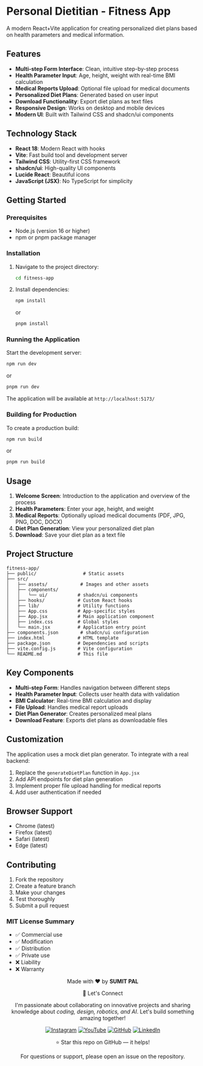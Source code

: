 # Personal Dietitian - Fitness App

A modern React+Vite application for creating personalized diet plans based on health parameters and medical information.

## Features

- **Multi-step Form Interface**: Clean, intuitive step-by-step process
- **Health Parameter Input**: Age, height, weight with real-time BMI calculation
- **Medical Reports Upload**: Optional file upload for medical documents
- **Personalized Diet Plans**: Generated based on user input
- **Download Functionality**: Export diet plans as text files
- **Responsive Design**: Works on desktop and mobile devices
- **Modern UI**: Built with Tailwind CSS and shadcn/ui components

## Technology Stack

- **React 18**: Modern React with hooks
- **Vite**: Fast build tool and development server
- **Tailwind CSS**: Utility-first CSS framework
- **shadcn/ui**: High-quality UI components
- **Lucide React**: Beautiful icons
- **JavaScript (JSX)**: No TypeScript for simplicity

## Getting Started

### Prerequisites

- Node.js (version 16 or higher)
- npm or pnpm package manager

### Installation

1. Navigate to the project directory:
   ```bash
   cd fitness-app
   ```

2. Install dependencies:
   ```bash
   npm install
   ```
   or
   ```bash
   pnpm install
   ```

### Running the Application

Start the development server:
```bash
npm run dev
```
or
```bash
pnpm run dev
```

The application will be available at `http://localhost:5173/`

### Building for Production

To create a production build:
```bash
npm run build
```
or
```bash
pnpm run build
```

## Usage

1. **Welcome Screen**: Introduction to the application and overview of the process
2. **Health Parameters**: Enter your age, height, and weight
3. **Medical Reports**: Optionally upload medical documents (PDF, JPG, PNG, DOC, DOCX)
4. **Diet Plan Generation**: View your personalized diet plan
5. **Download**: Save your diet plan as a text file

## Project Structure

```
fitness-app/
├── public/                 # Static assets
├── src/
│   ├── assets/            # Images and other assets
│   ├── components/
│   │   └── ui/           # shadcn/ui components
│   ├── hooks/            # Custom React hooks
│   ├── lib/              # Utility functions
│   ├── App.css           # App-specific styles
│   ├── App.jsx           # Main application component
│   ├── index.css         # Global styles
│   └── main.jsx          # Application entry point
├── components.json        # shadcn/ui configuration
├── index.html            # HTML template
├── package.json          # Dependencies and scripts
├── vite.config.js        # Vite configuration
└── README.md             # This file
```

## Key Components

- **Multi-step Form**: Handles navigation between different steps
- **Health Parameter Input**: Collects user health data with validation
- **BMI Calculator**: Real-time BMI calculation and display
- **File Upload**: Handles medical report uploads
- **Diet Plan Generator**: Creates personalized meal plans
- **Download Feature**: Exports diet plans as downloadable files

## Customization

The application uses a mock diet plan generator. To integrate with a real backend:

1. Replace the `generateDietPlan` function in `App.jsx`
2. Add API endpoints for diet plan generation
3. Implement proper file upload handling for medical reports
4. Add user authentication if needed

## Browser Support

- Chrome (latest)
- Firefox (latest)
- Safari (latest)
- Edge (latest)

## Contributing

1. Fork the repository
2. Create a feature branch
3. Make your changes
4. Test thoroughly
5. Submit a pull request

### MIT License Summary
- ✅ Commercial use
- ✅ Modification
- ✅ Distribution
- ✅ Private use
- ❌ Liability
- ❌ Warranty


<div align="center">
<p>Made with ❤️ by <strong>SUMIT PAL</strong></p>

🌟 Let's Connect

I'm passionate about collaborating on innovative projects and sharing knowledge about *coding, design, robotics, and AI*. Let's build something amazing together!  

[![Instagram](https://img.icons8.com/fluency/48/instagram-new.png)](https://www.instagram.com/sumittech_360)  [![YouTube](https://img.icons8.com/fluency/48/youtube-play.png)](https://youtube.com/channel/UCiPxbNaC7dloVut6Jc5xHIQ)  [![GitHub](https://img.icons8.com/fluency/48/github.png)](https://github.com/InnovativeSumit)  [![LinkedIn](https://img.icons8.com/fluency/48/linkedin.png)](https://www.linkedin.com/in/sumit-pal-40511a339) 

⭐ Star this repo on GitHub — it helps!

<p>For questions or support, please open an issue on the repository.</p>
</div>



